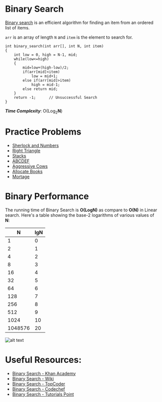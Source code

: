# Binary Search

[Binary search](https://en.wikipedia.org/wiki/Binary_search_algorithm) is an efficient algorithm for finding an item from an ordered list of items.

`arr` is an array of length `N` and `item` is the element to search for.

	int binary_search(int arr[], int N, int item)
	{
		int low = 0, high = N-1, mid;
		while(low<=high)
		{
			mid=low+(high-low)/2;
			if(arr[mid]<item)
				low = mid+1;
			else if(arr[mid]>item)
				high = mid-1;
			else return mid;
		}
		return -1;		// Unsuccessful Search
	}

***Time Complexity***: O(Log<sub>2</sub>**N**)

# Practice Problems

* [Sherlock and Numbers](https://www.hackerearth.com/practice/algorithms/searching/binary-search/practice-problems/algorithm/sherlock-and-numbers/)
* [Right Triangle](https://www.codechef.com/problems/RIGHTTRI)
* [Stacks](https://www.codechef.com/problems/STACKS)
* [ABCDEF](http://www.spoj.com/problems/ABCDEF/)
* [Aggressive Cows](http://www.spoj.com/problems/AGGRCOW/)
* [Allocate Books](https://www.interviewbit.com/problems/allocate-books/)
* [Mortage](https://community.topcoder.com/stat?c=problem_statement&pm=2427&rd=4765)

# Binary Performance

The running time of Binary Search is **O(LogN)** as compare to **O(N)** in Linear search.
Here's a table showing the base-2 logarithms of various values of **N**: 

|N|lgN|
|------------|-----------|
|1|0|
|2|1|
|4|2|
|8|3|
|16|4|
|32|5|
|64|6|
|128|7|
|256|8|
|512|9|
|1024|10|
|1048576|20|


![alt text](https://github.com/ishpreet-singh/Project_X/blob/master/Others/common/images/binary_search_vs_linear_search.png)

# Useful Resources:

* [Binary Search - Khan Academy](https://www.khanacademy.org/computing/computer-science/algorithms/binary-search/a/binary-search)
* [Binary Search - Wiki](https://en.wikipedia.org/wiki/Binary_search_algorithm)
* [Binary Search - TopCoder](https://www.topcoder.com/community/data-science/data-science-tutorials/binary-search/)
* [Binary Search - Codechef](https://www.codechef.com/wiki/tutorial-binary-search)
* [Binary Search - Tutorials Point](https://www.tutorialspoint.com/data_structures_algorithms/binary_search_algorithm.htm)